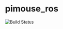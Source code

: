 # pimouse_ros
[![Build Status](https://travis-ci.org/KeiichiroYoshida/pimouse_ros.svg?branch=master)](https://travis-ci.org/KeiichiroYoshida/pimouse_ros)
